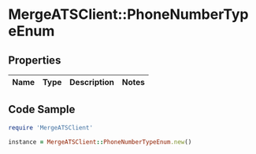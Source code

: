 # MergeATSClient::PhoneNumberTypeEnum

## Properties

Name | Type | Description | Notes
------------ | ------------- | ------------- | -------------

## Code Sample

```ruby
require 'MergeATSClient'

instance = MergeATSClient::PhoneNumberTypeEnum.new()
```


